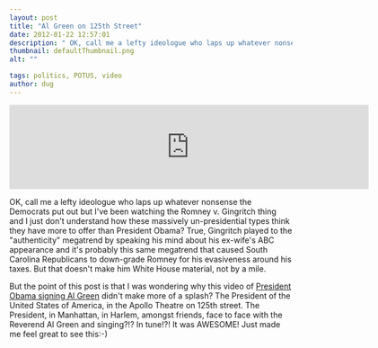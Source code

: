 ```yaml
---
layout: post
title: "Al Green on 125th Street"
date: 2012-01-22 12:57:01
description: " OK, call me a lefty ideologue who laps up whatever nonsense the Democrats put out but I&#8217;ve been watching the Romney v. Gingritch thing and I just don&#8217;t understand how these massively un-presidential types think they have more to&#8230;"
thumbnail: defaultThumbnail.png
alt: ""

tags: politics, POTUS, video
author: dug
---
```


<p><iframe width="640" foo="393" src="http://www.youtube.com/embed/7xbVNIWR9UA" frameborder="0" allowfullscreen></iframe></p>

<p><span class="caps">OK, </span>call me a lefty ideologue who laps up whatever nonsense the Democrats put out but I've been watching the Romney v. Gingritch thing and I just don't understand how these massively un-presidential types think they have more to offer than President Obama? True, Gingritch played to the "authenticity" megatrend by speaking his mind about his ex-wife's <span class="caps">ABC </span>appearance and it's probably this same megatrend that caused South Carolina Republicans to down-grade Romney for his evasiveness around his taxes. But that doesn't make him White House material, not by a mile.</p>

<p>But the point of this post is that I was wondering why this video of <a href="http://youtu.be/7xbVNIWR9UA">President Obama signing Al Green</a> didn't make more of a splash? The President of the United States of America, in the Apollo Theatre on 125th street. The President, in Manhattan, in Harlem, amongst friends, face to face with the Reverend Al Green and singing?!? In tune!?! It was <span class="caps">AWESOME</span>! Just made me feel great to see this:-)</p>
